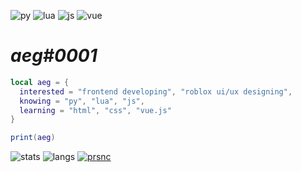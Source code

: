 ![py](https://img.shields.io/badge/Python-14354C?style=for-the-badge&logo=python&logoColor=white)
![lua](https://img.shields.io/badge/Lua-2C2D72?style=for-the-badge&logo=lua&logoColor=white)
![js](https://img.shields.io/badge/JavaScript-F7DF1E?style=for-the-badge&logo=javascript&logoColor=black)
![vue](https://img.shields.io/badge/Vue.js-35495E?style=for-the-badge&logo=vue.js&logoColor=4FC08D)

# *aeg#0001*
```lua
local aeg = {
  interested = "frontend developing", "roblox ui/ux designing",
  knowing = "py", "lua", "js",
  learning = "html", "css", "vue.js"
}

print(aeg)
```
![stats](https://github-readme-stats.vercel.app/api?username=aeg-eus&count_private=true&show_icons=true&theme=radical)
![langs](https://github-readme-stats.vercel.app/api/top-langs/?username=aeg-eus&show_icons=true&theme=radical)
[![prsnc](https://lanyard-profile-readme.vercel.app/api/914570803167756298?theme=light&bg=ffffff&animated=true&hideDiscrim=false&borderRadius=30px&idleMessage=aint%20doin%20nun)](https://discord.com/users/914570803167756298)
